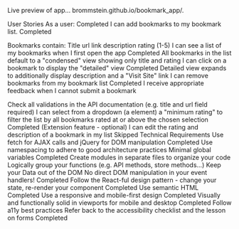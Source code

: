 Live preview of app... brommstein.github.io/bookmark_app/.

User Stories As a user: Completed
I can add bookmarks to my bookmark list. Completed

Bookmarks contain:
Title url link description rating (1-5) I can see a list of my bookmarks when I first open the app  Completed
All bookmarks in the list default to a "condensed" view showing only title and rating I can click on a bookmark to display the "detailed" view  Completed
Detailed view expands to additionally display description and a "Visit Site" link I can remove bookmarks from my bookmark list  Completed
I receive appropriate feedback when I cannot submit a bookmark

Check all validations in the API documentation (e.g. title and url field required) 
I can select from a dropdown (a element) a "minimum rating" to filter the list by all bookmarks rated at or above the chosen selection  Completed
(Extension feature - optional) I can edit the rating and description of a bookmark in my list   Skipped
Technical Requirements Use fetch for AJAX calls and jQuery for DOM manipulation   Completed
Use namespacing to adhere to good architecture practices Minimal global variables   Completed
Create modules in separate files to organize your code 
Logically group your functions (e.g. API methods, store methods...) 
Keep your Data out of the DOM No direct DOM manipulation in your event handlers!  Completed
Follow the React-ful design pattern - change your state, re-render your component   Completed
Use semantic HTML   Completed
Use a responsive and mobile-first design  Completed
Visually and functionally solid in viewports for mobile and desktop   Completed
Follow a11y best practices 
Refer back to the accessibility checklist and the lesson on forms   Completed
